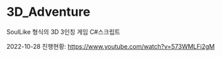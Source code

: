 # 3D_Adventure

SoulLike 형식의 3D 3인칭 게임 C#스크립트

2022-10-28 진행현황: https://www.youtube.com/watch?v=573WMLFi2gM
